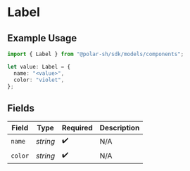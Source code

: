 # Label

## Example Usage

```typescript
import { Label } from "@polar-sh/sdk/models/components";

let value: Label = {
  name: "<value>",
  color: "violet",
};
```

## Fields

| Field              | Type               | Required           | Description        |
| ------------------ | ------------------ | ------------------ | ------------------ |
| `name`             | *string*           | :heavy_check_mark: | N/A                |
| `color`            | *string*           | :heavy_check_mark: | N/A                |